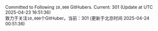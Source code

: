 Committed to Following `10,000` GitHubers. Current: <!-- FOLLOWING_COUNT -->301<!-- FOLLOWING_COUNT --> (Update at UTC <!-- LAST_UPDATED -->2025-04-23 16:51:36<!-- LAST_UPDATED -->)<br>
致力于关注`10,000`个GitHuber。当前：<!-- FOLLOWING_COUNT -->301<!-- FOLLOWING_COUNT --> (更新于北京时间 <!-- LAST_UPDATED_CST -->2025-04-24 00:51:36<!-- LAST_UPDATED_CST -->)
